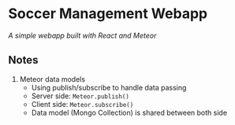 # Soccer Management Webapp
*A simple webapp built with React and Meteor*

## Notes
1. Meteor data models
    * Using publish/subscribe to handle data passing
    * Server side: `Meteor.publish()`
    * Client side: `Meteor.subscribe()`
    * Data model (Mongo Collection) is shared between both side